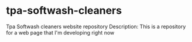 # tpa-softwash-cleaners
Tpa Softwash cleaners website repository
Description: This is a repository for a web page that I'm developing right now
